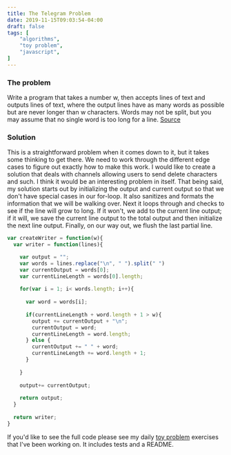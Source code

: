 ```yaml
---
title: The Telegram Problem
date: 2019-11-15T09:03:54-04:00
draft: false
tags: [
    "algorithms",
    "toy problem",
    "javascript",
]
---
```

### The problem

Write a program that takes a number w, then accepts lines of text and outputs lines of text, where the output lines have as many words as possible but are never longer than w characters.
Words may not be split, but you may assume that no single word is too long for a line. 
[Source](http://c2.com/cgi/wiki?TelegramProblem)

### Solution

This is a straightforward problem when it comes down to it, but it takes some thinking to get there.
We need to work through the different edge cases to figure out exactly how to make this work.
I would like to create a solution that deals with channels allowing users to send delete characters and such.
I think it would be an interesting problem in itself.
That being said, my solution starts out by initializing the output and current output so that we don't have special cases in our for-loop.
It also sanitizes and formats the information that we will be walking over.
Next it loops through and checks to see if the line will grow to long.
If it won't, we add to the current line output; if it will, we save the current line output to the total output and then initialize the next line output.
Finally, on our way out, we flush the last partial line.

```javascript
var createWriter = function(w){
  var writer = function(lines){

    var output = "";
    var words = lines.replace("\n", " ").split(" ")
    var currentOutput = words[0];
    var currentLineLength = words[0].length;
    
    for(var i = 1; i< words.length; i++){
      
      var word = words[i];
      
      if(currentLineLength + word.length + 1 > w){
        output += currentOutput + "\n";
        currentOutput = word;
        currentLineLength = word.length;
      } else {
        currentOutput += " " + word;
        currentLineLength += word.length + 1;
      }
    
    }
    
    output+= currentOutput;
    
    return output;
  }
  
  return writer;
}
```

If you'd like to see the full code please see my daily [toy problem](https://github.com/charltonaustin/toy-problems/tree/master/telegram-problem) exercises that I've been working on.
It includes tests and a README.
